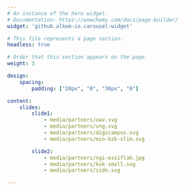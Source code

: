 ```yaml
---
# An instance of the hero widget.
# Documentation: https://wowchemy.com/docs/page-builder/
widget: 'github.alkem-io.carousel-widget'

# This file represents a page section.
headless: true

# Order that this section appears on the page.
weight: 3

design:
    spacing:
        padding: ["20px", "0", "30px", "0"]

content:
    slides:
        slide1:
            - media/partners/uwv.svg
            - media/partners/vng.svg
            - media/partners/digicampus.svg
            - media/partners/min-bzk-slim.svg

        slide2:
            - media/partners/ngi-essiflab.jpg
            - media/partners/kvk-small.svg   
            - media/partners/sidn.svg

---
```


